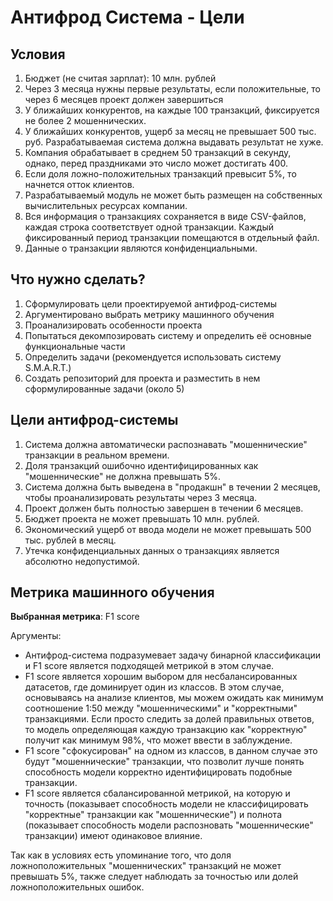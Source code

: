 # Антифрод Система - Цели

## Условия

1. Бюджет (не считая зарплат): 10 млн. рублей
2. Через 3 месяца нужны первые результаты, если положительные, то через 6 месяцев проект должен завершиться
3. У ближайших конкурентов, на каждые 100 транзакций, фиксируется не более 2 мошеннических.
4. У ближайших конкурентов, ущерб за месяц не превышает 500 тыс. руб. Разрабатываемая система должна выдавать результат не хуже.
5. Компания обрабатывает в среднем 50 транзакций в секунду, однако, перед праздниками это число может достигать 400.
6. Если доля ложно-положительных транзакций превысит 5%, то начнется отток клиентов.
7. Разрабатываемый модуль не может быть размещен на собственных вычислительных ресурсах компании.
8. Вся информация о транзакциях сохраняется в виде CSV-файлов, каждая строка соответствует одной транзакции. Каждый фиксированный период транзакции помещаются в отдельный файл.
9. Данные о транзакции являются конфиденциальными.

## Что нужно сделать?

1. Сформулировать цели проектируемой антифрод-системы
2. Аргументировано выбрать метрику машинного обучения
3. Проанализировать особенности проекта
4. Попытаться декомпозировать систему и определить её основные функциональные части
5. Определить задачи (рекомендуется использовать систему S.M.A.R.T.)
6. Создать репозиторий для проекта и разместить в нем сформулированные задачи (около 5)

## Цели антифрод-системы

1. Система должна автоматически распознавать "мошеннические" транзакции в реальном времени.
2. Доля транзакций ошибочно идентифицированных как "мошеннические" не должна превышать 5%.
3. Система должна быть выведена в "продакшн" в течении 2 месяцев, чтобы проанализировать результаты через 3 месяца.
4. Проект должен быть полностью завершен в течении 6 месяцев.
5. Бюджет проекта не может превышать 10 млн. рублей.
6. Экономический ущерб от ввода модели не может превышать 500 тыс. рублей в месяц.
7. Утечка конфиденциальных данных о транзакциях является абсолютно недопустимой.

## Метрика машинного обучения

**Выбранная метрика**: F1 score

Аргументы:
  - Антифрод-система подразумевает задачу бинарной классификации и F1 score является подходящей метрикой в этом случае.
  - F1 score является хорошим выбором для несбалансированных датасетов, где доминирует один из классов. В этом случае, основываясь на анализе клиентов, мы можем ожидать как минимум соотношение 1:50 между "мошенническими" и "корректными" транзакциями. Если просто следить за долей правильных ответов, то модель определяющая каждую транзакцию как "корректную" получит как минимум 98%, что может ввести в заблуждение.
  - F1 score "сфокусирован" на одном из классов, в данном случае это будут "мошеннические" транзакции, что позволит лучше понять способность модели корректно идентифицировать подобные транзакции.
  - F1 score является сбалансированной метрикой, на которую и точность (показывает способность модели не классифицировать "корректные" транзакции как "мошеннические") и полнота (показывает способность модели распозновать "мошеннические" транзакции) имеют одинаковое влияние.

Так как в условиях есть упоминание того, что доля ложноположительных "мошеннических" транзакций не может превышать 5%, также следует наблюдать за точностью или долей ложноположительных ошибок. 


